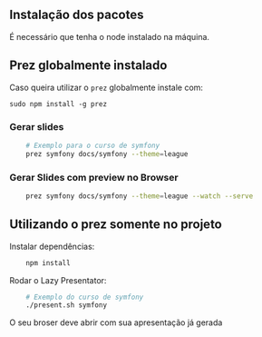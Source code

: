 ## Instalação dos pacotes

É necessário que tenha o node instalado na máquina.

## Prez globalmente instalado

Caso queira utilizar o `prez` globalmente instale com:

`sudo npm install -g prez`

### Gerar slides

```bash
    # Exemplo para o curso de symfony
    prez symfony docs/symfony --theme=league
```

### Gerar Slides com preview no Browser

```bash
    prez symfony docs/symfony --theme=league --watch --serve
```

## Utilizando o prez somente no projeto


Instalar dependências:

```bash
    npm install
```

Rodar o Lazy Presentator:

```bash
    # Exemplo do curso de symfony
    ./present.sh symfony
```

O seu broser deve abrir com sua apresentação já gerada
